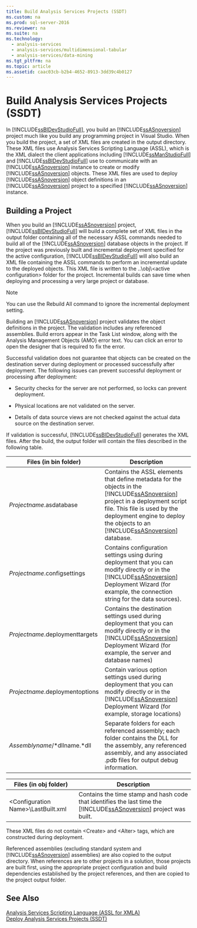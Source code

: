 ```yaml
---
title: Build Analysis Services Projects (SSDT)
ms.custom: na
ms.prod: sql-server-2016
ms.reviewer: na
ms.suite: na
ms.technology: 
  - analysis-services
  - analysis-services/multidimensional-tabular
  - analysis-services/data-mining
ms.tgt_pltfrm: na
ms.topic: article
ms.assetid: caac03cb-b2b4-4652-8913-3dd39c4b0127
---
```

# Build Analysis Services Projects (SSDT)
  In [!INCLUDE[ssBIDevStudioFull](../../Topics/TopicNameContainA/includes/ssBIDevStudioFull_md.md)], you build an [!INCLUDE[ssASnoversion](../../Topics/TopicNameContainA/includes/ssASnoversion_md.md)] project much like you build any programming project in Visual Studio. When you build the project, a set of XML files are created in the output directory. These XML files use Analysis Services Scripting Language (ASSL), which is the XML dialect the client applications including [!INCLUDE[ssManStudioFull](../../Topics/TopicNameContainA/includes/ssManStudioFull_md.md)] and [!INCLUDE[ssBIDevStudioFull](../../Topics/TopicNameContainA/includes/ssBIDevStudioFull_md.md)] use to communicate with an [!INCLUDE[ssASnoversion](../../Topics/TopicNameContainA/includes/ssASnoversion_md.md)] instance to create or modify [!INCLUDE[ssASnoversion](../../Topics/TopicNameContainA/includes/ssASnoversion_md.md)] objects. These XML files are used to deploy [!INCLUDE[ssASnoversion](../../Topics/TopicNameContainA/includes/ssASnoversion_md.md)] object definitions in an [!INCLUDE[ssASnoversion](../../Topics/TopicNameContainA/includes/ssASnoversion_md.md)] project to a specified [!INCLUDE[ssASnoversion](../../Topics/TopicNameContainA/includes/ssASnoversion_md.md)] instance.  
  
## Building a Project  
 When you build an [!INCLUDE[ssASnoversion](../../Topics/TopicNameContainA/includes/ssASnoversion_md.md)] project, [!INCLUDE[ssBIDevStudioFull](../../Topics/TopicNameContainA/includes/ssBIDevStudioFull_md.md)] will build a complete set of XML files in the output folder containing all of the necessary ASSL commands needed to build all of the [!INCLUDE[ssASnoversion](../../Topics/TopicNameContainA/includes/ssASnoversion_md.md)] database objects in the project. If the project was previously built and incremental deployment specified for the active configuration, [!INCLUDE[ssBIDevStudioFull](../../Topics/TopicNameContainA/includes/ssBIDevStudioFull_md.md)] will also build an XML file containing the ASSL commands to perform an incremental update to the deployed objects. This XML file is written to the ..\obj\\<active configuration\> folder for the project. Incremental builds can save time when deploying and processing a very large project or database.  
  
> [!NOTE]  
>  You can use the Rebuild All command to ignore the incremental deployment setting.  
  
 Building an [!INCLUDE[ssASnoversion](../../Topics/TopicNameContainA/includes/ssASnoversion_md.md)] project validates the object definitions in the project. The validation includes any referenced assemblies. Build errors appear in the Task List window, along with the Analysis Management Objects (AMO) error text. You can click an error to open the designer that is required to fix the error.  
  
 Successful validation does not guarantee that objects can be created on the destination server during deployment or processed successfully after deployment. The following issues can prevent successful deployment or processing after deployment:  
  
-   Security checks for the server are not performed, so locks can prevent deployment.  
  
-   Physical locations are not validated on the server.  
  
-   Details of data source views are not checked against the actual data source on the destination server.  
  
 If validation is successful, [!INCLUDE[ssBIDevStudioFull](../../Topics/TopicNameContainA/includes/ssBIDevStudioFull_md.md)] generates the XML files. After the build, the output folder will contain the files described in the following table.  
  
|Files (in bin folder)|Description|  
|-----------------------------|-----------------|  
|*Projectname*.asdatabase|Contains the ASSL elements that define metadata for the objects in the [!INCLUDE[ssASnoversion](../../Topics/TopicNameContainA/includes/ssASnoversion_md.md)] project in a deployment script file. This file is used by the deployment engine to deploy the objects to an [!INCLUDE[ssASnoversion](../../Topics/TopicNameContainA/includes/ssASnoversion_md.md)] database.|  
|*Projectname*.configsettings|Contains configuration settings using during deployment that you can modify directly or in the [!INCLUDE[ssASnoversion](../../Topics/TopicNameContainA/includes/ssASnoversion_md.md)] Deployment Wizard (for example, the connection string for the data sources).|  
|*Projectname*.deploymenttargets|Contains the destination settings used during deployment that you can modify directly or in the [!INCLUDE[ssASnoversion](../../Topics/TopicNameContainA/includes/ssASnoversion_md.md)] Deployment Wizard (for example, the server and database names)|  
|*Projectname*.deploymentoptions|Contain various option settings used during deployment that you can modify directly or in the [!INCLUDE[ssASnoversion](../../Topics/TopicNameContainA/includes/ssASnoversion_md.md)] Deployment Wizard (for example, storage locations)|  
|*Assemblyname*/*dllname.*dll|Separate folders for each referenced assembly; each folder contains the DLL for the assembly, any referenced assembly, and any associated .pdb files for output debug information.|  
  
|Files (in obj folder)|Description|  
|-----------------------------|-----------------|  
|<Configuration Name\>\LastBuilt.xml|Contains the time stamp and hash code that identifies the last time the [!INCLUDE[ssASnoversion](../../Topics/TopicNameContainA/includes/ssASnoversion_md.md)] project was built.|  
  
 These XML files do not contain <Create\> and <Alter\> tags, which are constructed during deployment.  
  
 Referenced assemblies (excluding standard system and [!INCLUDE[ssASnoversion](../../Topics/TopicNameContainA/includes/ssASnoversion_md.md)] assemblies) are also copied to the output directory. When references are to other projects in a solution, those projects are built first, using the appropriate project configuration and build dependencies established by the project references, and then are copied to the project output folder.  
  
## See Also  
 [Analysis Services Scripting Language &#40;ASSL for XMLA&#41;](../Topic/Analysis%20Services%20Scripting%20Language%20\(ASSL%20for%20XMLA\).md)   
 [Deploy Analysis Services Projects &#40;SSDT&#41;](../../Topics/TopicNameNotContainA/Deploy-Analysis-Services-Projects--SSDT-.md)  
  
  
